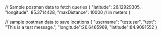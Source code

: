 // Sample postman data to fetch queries
{
  "latitude": 26.12929305,
  "longitude": 85.3714428,
  "maxDistance": 10000 // in meters
}

// sample postman data to save locations
{
  "username": "testuser",
  "text": "This is a test message.",
  "longitude":26.6465969,
  "latitude":84.9091552
}